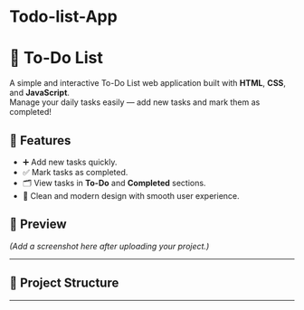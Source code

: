 # Todo-list-App
# 📝 To-Do List

A simple and interactive To-Do List web application built with **HTML**, **CSS**, and **JavaScript**.  
Manage your daily tasks easily — add new tasks and mark them as completed!

## 🚀 Features

- ➕ Add new tasks quickly.
- ✅ Mark tasks as completed.
- 🗂️ View tasks in **To-Do** and **Completed** sections.
- 🎨 Clean and modern design with smooth user experience.

## 📸 Preview

*(Add a screenshot here after uploading your project.)*

---

## 📂 Project Structure


---
